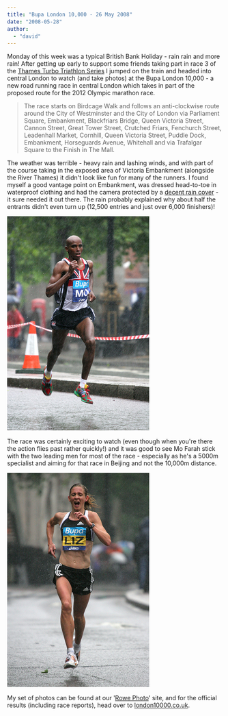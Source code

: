 ```yaml
---
title: "Bupa London 10,000 - 26 May 2008"
date: "2008-05-28"
author: 
  - "david"
---
```


Monday of this week was a typical British Bank Holiday - rain rain and more rain! After getting up early to support some friends taking part in race 3 of the [Thames Turbo Triathlon Series](http://rowephoto.co.uk/photos/72157605265878513/) I jumped on the train and headed into central London to watch (and take photos) at the Bupa London 10,000 - a new road running race in central London which takes in part of the proposed route for the 2012 Olympic marathon race.

> The race starts on Birdcage Walk and follows an anti-clockwise route around the City of Westminster and the City of London via Parliament Square, Embankment, Blackfriars Bridge, Queen Victoria Street, Cannon Street, Great Tower Street, Crutched Friars, Fenchurch Street, Leadenhall Market, Cornhill, Queen Victoria Street, Puddle Dock, Embankment, Horseguards Avenue, Whitehall and via Trafalgar Square to the Finish in The Mall.

The weather was terrible - heavy rain and lashing winds, and with part of the course taking in the exposed area of Victoria Embankment (alongside the River Thames) it didn't look like fun for many of the runners. I found myself a good vantage point on Embankment, was dressed head-to-toe in waterproof clothing and had the camera protected by a [decent rain cover](http://www.kata-bags.com/Item.asp?pid=230&cid=61&perentId=4&ProdLine=4) - it sure needed it out there. The rain probably explained why about half the entrants didn't even turn up (12,500 entries and just over 6,000 finishers)!

![](/images/2008/2008-05-26-london10000-mo_farah.jpg)

The race was certainly exciting to watch (even though when you're there the action flies past rather quickly!) and it was good to see Mo Farah stick with the two leading men for most of the race - especially as he's a 5000m specialist and aiming for that race in Beijing and not the 10,000m distance.

![](/images/2008/2008-05-26-london10000-liz_yelling.jpg)

My set of photos can be found at our '[Rowe Photo](http://rowephoto.co.uk/photos/72157605274353882/)' site, and for the official results (including race reports), head over to [london10000.co.uk](http://www.london10000.co.uk).
